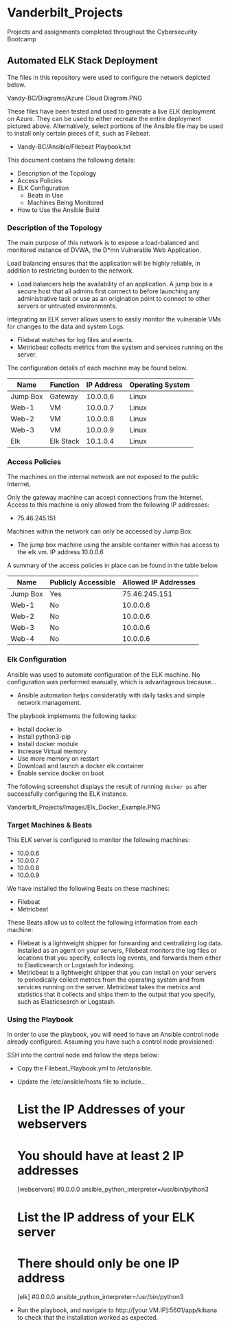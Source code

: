 # Vanderbilt_Projects
Projects and assignments completed throughout the Cybersecurity Bootcamp

## Automated ELK Stack Deployment

The files in this repository were used to configure the network depicted below.

Vandy-BC/Diagrams/Azure Cloud Diagram.PNG

These files have been tested and used to generate a live ELK deployment on Azure. They can be used to either recreate the entire deployment pictured above. Alternatively, select portions of the Ansible file may be used to install only certain pieces of it, such as Filebeat.

  - Vandy-BC/Ansible/Filebeat Playbook.txt

This document contains the following details:
- Description of the Topology
- Access Policies
- ELK Configuration
  - Beats in Use
  - Machines Being Monitored
- How to Use the Ansible Build


### Description of the Topology

The main purpose of this network is to expose a load-balanced and monitored instance of DVWA, the D*mn Vulnerable Web Application.

Load balancing ensures that the application will be highly reliable, in addition to restricting burden to the network.
- Load balancers help the availability of an application. A jump box is a secure host that all admins first connect to before launching any administrative task or use as an origination point to connect to other servers or untrusted environments.

Integrating an ELK server allows users to easily monitor the vulnerable VMs for changes to the data and system Logs.
- Filebeat watches for log files and events.
- Metricbeat collects metrics from the system and services running on the server.

The configuration details of each machine may be found below.

| Name     | Function  | IP Address | Operating System |
|----------|-----------|------------|------------------|
| Jump Box | Gateway | 10.0.0.6 | Linux          |
| Web-1      | VM        | 10.0.0.7   | Linux        |
| Web-2      | VM        | 10.0.0.8   | Linux        |
| Web-3      | VM        | 10.0.0.9   | Linux        |
| Elk           | Elk Stack| 10.1.0.4  | Linux         |
### Access Policies

The machines on the internal network are not exposed to the public Internet. 

Only the gateway machine can accept connections from the Internet. Access to this machine is only allowed from the following IP addresses:
- 75.46.245.151

Machines within the network can only be accessed by Jump Box.
- The jump box machine using the ansible container within has access to the elk vm. IP address 10.0.0.6

A summary of the access policies in place can be found in the table below.

| Name     | Publicly Accessible | Allowed IP Addresses |
|----------|---------------------|----------------------|
| Jump Box | Yes               | 75.46.245.151     |
| Web-1    | No                  | 10.0.0.6             |
| Web-2    | No                  | 10.0.0.6             |
| Web-3    | No                  | 10.0.0.6             |
| Web-4    | No                  | 10.0.0.6             |
### Elk Configuration

Ansible was used to automate configuration of the ELK machine. No configuration was performed manually, which is advantageous because...
- Ansible automation helps considerably with daily tasks and simple network management.

The playbook implements the following tasks:
- Install docker.io
- Install python3-pip
- Install docker module
- Increase Virtual memory
- Use more memory on restart
- Download and launch a docker elk container
- Enable service docker on boot

The following screenshot displays the result of running `docker ps` after successfully configuring the ELK instance.

Vanderbilt_Projects/Images/Elk_Docker_Example.PNG

### Target Machines & Beats
This ELK server is configured to monitor the following machines:
- 10.0.0.6
- 10.0.0.7
- 10.0.0.8
- 10.0.0.9

We have installed the following Beats on these machines:
- Filebeat
- Metricbeat

These Beats allow us to collect the following information from each machine:
- Filebeat is a lightweight shipper for forwarding and centralizing log data. Installed as an agent on your servers, Filebeat monitors the log files or locations that you specify, collects log events, and forwards them either to Elasticsearch or Logstash for indexing.
- Metricbeat is a lightweight shipper that you can install on your servers to periodically collect metrics from the operating system and from services running on the server. Metricbeat takes the metrics and statistics that it collects and ships them to the output that you specify, such as Elasticsearch or Logstash.

### Using the Playbook
In order to use the playbook, you will need to have an Ansible control node already configured. Assuming you have such a control node provisioned: 

SSH into the control node and follow the steps below:
- Copy the Filebeat_Playbook.yml to /etc/ansible.
- Update the /etc/ansible/hosts file to include... 
	# List the IP Addresses of your webservers
	# You should have at least 2 IP addresses
	[webservers]
	#0.0.0.0 ansible_python_interpreter=/usr/bin/python3

	# List the IP address of your ELK server
	# There should only be one IP address
	[elk]
	#0.0.0.0 ansible_python_interpreter=/usr/bin/python3

- Run the playbook, and navigate to http://[your.VM.IP]:5601/app/kibana to check that the installation worked as expected.